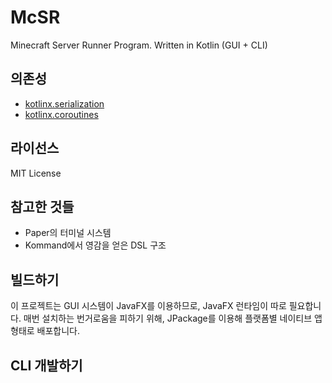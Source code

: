 # McSR

Minecraft Server Runner Program. Written in Kotlin (GUI + CLI)

## 의존성
- [kotlinx.serialization](https://github.com/Kotlin/kotlinx.serialization)
- [kotlinx.coroutines](https://github.com/Kotlin/kotlinx.coroutines)

## 라이선스
MIT License

## 참고한 것들
- Paper의 터미널 시스템
- Kommand에서 영감을 얻은 DSL 구조

## 빌드하기
이 프로젝트는 GUI 시스템이 JavaFX를 이용하므로, JavaFX 런타임이 따로 필요합니다.
매번 설치하는 번거로움을 피하기 위해, JPackage를 이용해 플랫폼별 네이티브 앱 형태로 배포합니다. 

## CLI 개발하기
```kotlin

```